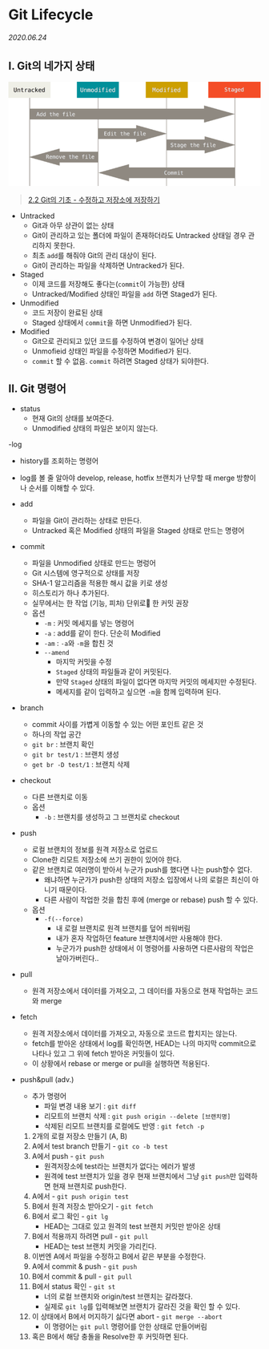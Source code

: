 # Git Lifecycle

###### 2020.06.24

## I. Git의 네가지 상태
![lifecyle](./assets/lifecycle.png)
> [2.2 Git의 기초 - 수정하고 저장소에 저장하기](https://git-scm.com/book/ko/v2/Git%EC%9D%98-%EA%B8%B0%EC%B4%88-%EC%88%98%EC%A0%95%ED%95%98%EA%B3%A0-%EC%A0%80%EC%9E%A5%EC%86%8C%EC%97%90-%EC%A0%80%EC%9E%A5%ED%95%98%EA%B8%B0)
- Untracked
  - Git과 아무 상관이 없는 상태
  - Git이 관리하고 있는 폴더에 파일이 존재하더라도 Untracked 상태일 경우 관리하지 못한다.
  - 최초 `add`를 해줘야 Git의 관리 대상이 된다.
  - Git이 관리하는 파일을 삭제하면 Untracked가 된다.
- Staged
  - 이제 코드를 저장해도 좋다는(`commit`이 가능한) 상태
  - Untracked/Modified 상태인 파일을 `add` 하면 Staged가 된다.
- Unmodified
  - 코드 저장이 완료된 상태
  - Staged 상태에서 `commit`을 하면 Unmodified가 된다.
- Modified
  - Git으로 관리되고 있던 코드를 수정하여 변경이 일어난 상태
  - Unmofieid 상태인 파일을 수정하면 Modified가 된다.
  - `commit` 할 수 없음. `commit` 하려면 Staged 상태가 되야한다.

## II. Git 명령어

- status
  - 현재 Git의 상태를 보여준다.
  - Unmodified 상태의 파일은 보이지 않는다.

-log
  - history를 조회하는 명령어
  - log를 볼 줄 알아야 develop, release, hotfix 브랜치가 난무할 때 merge 방향이나 순서를 이해할 수 있다.

- add
  - 파일을 Git이 관리하는 상태로 만든다.
  - Untracked 혹은 Modified 상태의 파일을 Staged 상태로 만드는 명령어

- commit
  - 파일을 Unmodified 상태로 만드는 명렁어
  - Git 시스템에 영구적으로 상태를 저장
  - SHA-1 알고리즘을 적용한 해시 값을 키로 생성
  - 히스토리가 하나 추가된다.
  - 실무에서는 한 작업 (기능, 피처) 단위로 한 커밋 권장
  - 옵션
    - `-m` : 커밋 메세지를 넣는 명령어
    - `-a` : add를 같이 한다. 단순히 Modified
    - `-am` : `-a`와 `-m`을 합친 것
    - `--amend`
      - 마지막 커밋을 수정
      - `Staged` 상태의 파일들과 같이 커밋된다.
      - 만약 `Staged` 상태의 파일이 없다면 마지막 커밋의 메세지만 수정된다.
      - 메세지를 같이 입력하고 싶으면 `-m`을 함께 입력하며 된다.

- branch
  - commit 사이를 가볍게 이동할 수 있는 어떤 포인트 같은 것
  - 하나의 작업 공간
  - `git br` : 브랜치 확인
  - `git br test/1` : 브랜치 생성
  - `get br -D test/1` : 브랜치 삭제

- checkout
  - 다른 브랜치로 이동
  - 옵션
    - `-b` : 브랜치를 생성하고 그 브랜치로 checkout

- push
  - 로컬 브랜치의 정보를 원격 저장소로 업로드
  - Clone한 리모트 저장소에 쓰기 권한이 있어야 한다.
  - 같은 브랜치로 여러명이 받아서 누군가 push를 했다면 나는 push할수 없다.
    - 왜냐하면 누군가가 push한 상태의 저장소 입장에서 나의 로컬은 최신이 아니기 때문이다.
    - 다른 사람이 작업한 것을 합친 후에 (merge or rebase) push 할 수 있다.
  - 옵션
    - `-f(--force)`
      - 내 로컬 브랜치로 원격 브랜치를 덮어 씌워버림
      - 내가 혼자 작업하던 feature 브랜치에서만 사용해야 한다.
      - 누군가가 push한 상태에서 이 명령어를 사용하면 다른사람의 작업은 날아가버린다..

- pull
  - 원격 저장소에서 데이터를 가져오고, 그 데이터를 자동으로 현재 작업하는 코드와 merge

- fetch
  - 원격 저장소에서 데이터를 가져오고, 자동으로 코드르 합치지는 않는다.
  - fetch를 받아온 상태에서 log를 확인하면, HEAD는 나의 마지막 commit으로 나타나 있고 그 위에 fetch 받아온 커밋들이 있다.
  - 이 상황에서 rebase or merge or pull을 실행하면 적용된다.

- push&pull (adv.)
  - 추가 명령어
    - 파일 변경 내용 보기 : `git diff`
    - 리모트의 브랜치 삭제 : `git push origin --delete [브랜치명]`
    - 삭제된 리모트 브랜치를 로컬에도 반영 : `git fetch -p`
  1. 2개의 로컬 저장소 만들기 (A, B)
  2. A에서 test branch 만들기 - `git co -b test`
  3. A에서 push - `git push`
      - 원격저장소에 test라는 브랜치가 없다는 에러가 발생
      - 원격에 test 브랜치가 있을 경우 현재 브랜치에서 그냥 `git push`만 입력하면 현재 브랜치로 push한다.
  4. A에서 - `git push origin test`
  5. B에서 원격 저장소 받아오기 - `git fetch`
  6. B에서 로그 확인 - `git lg`
      - HEAD는 그대로 있고 원격의 test 브랜치 커밋만 받아온 상태
  7. B에서 적용까지 하려면 pull - `git pull`
      - HEAD는 test 브랜치 커밋을 가리킨다.
  8. 이번엔 A에서 파일을 수정하고 B에서 같은 부분을 수정한다.
  9. A에서 commit & push - `git push`
  10. B에서 commit & pull - `git pull`
  11. B에서 status 확인 - `git st`
      - 너의 로컬 브랜치와 origin/test 브랜치는 갈라졌다.
      - 실제로 `git lg`를 입력해보면 브랜치가 갈라진 것을 확인 할 수 있다.
  12. 이 상태에서 B에서 머지하기 싫다면 abort - `git merge --abort`
      - 이 명령어는 `git pull` 명령어를 안한 상태로 만들어버림
  13. 혹은 B에서 해당 충돌을 Resolve한 후 커밋하면 된다.